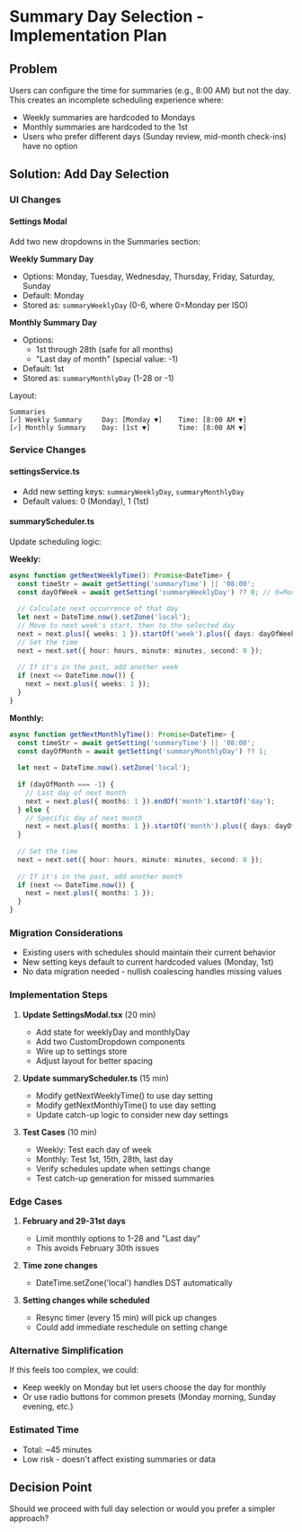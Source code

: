 # Summary Day Selection - Implementation Plan

## Problem
Users can configure the time for summaries (e.g., 8:00 AM) but not the day. This creates an incomplete scheduling experience where:
- Weekly summaries are hardcoded to Mondays
- Monthly summaries are hardcoded to the 1st
- Users who prefer different days (Sunday review, mid-month check-ins) have no option

## Solution: Add Day Selection

### UI Changes

#### Settings Modal
Add two new dropdowns in the Summaries section:

**Weekly Summary Day**
- Options: Monday, Tuesday, Wednesday, Thursday, Friday, Saturday, Sunday
- Default: Monday
- Stored as: `summaryWeeklyDay` (0-6, where 0=Monday per ISO)

**Monthly Summary Day**
- Options: 
  - 1st through 28th (safe for all months)
  - "Last day of month" (special value: -1)
- Default: 1st
- Stored as: `summaryMonthlyDay` (1-28 or -1)

Layout:
```
Summaries
[✓] Weekly Summary     Day: [Monday ▼]    Time: [8:00 AM ▼]
[✓] Monthly Summary    Day: [1st ▼]       Time: [8:00 AM ▼]
```

### Service Changes

#### settingsService.ts
- Add new setting keys: `summaryWeeklyDay`, `summaryMonthlyDay`
- Default values: 0 (Monday), 1 (1st)

#### summaryScheduler.ts
Update scheduling logic:

**Weekly:**
```typescript
async function getNextWeeklyTime(): Promise<DateTime> {
  const timeStr = await getSetting('summaryTime') || '08:00';
  const dayOfWeek = await getSetting('summaryWeeklyDay') ?? 0; // 0=Monday
  
  // Calculate next occurrence of that day
  let next = DateTime.now().setZone('local');
  // Move to next week's start, then to the selected day
  next = next.plus({ weeks: 1 }).startOf('week').plus({ days: dayOfWeek });
  // Set the time
  next = next.set({ hour: hours, minute: minutes, second: 0 });
  
  // If it's in the past, add another week
  if (next <= DateTime.now()) {
    next = next.plus({ weeks: 1 });
  }
}
```

**Monthly:**
```typescript
async function getNextMonthlyTime(): Promise<DateTime> {
  const timeStr = await getSetting('summaryTime') || '08:00';
  const dayOfMonth = await getSetting('summaryMonthlyDay') ?? 1;
  
  let next = DateTime.now().setZone('local');
  
  if (dayOfMonth === -1) {
    // Last day of next month
    next = next.plus({ months: 1 }).endOf('month').startOf('day');
  } else {
    // Specific day of next month
    next = next.plus({ months: 1 }).startOf('month').plus({ days: dayOfMonth - 1 });
  }
  
  // Set the time
  next = next.set({ hour: hours, minute: minutes, second: 0 });
  
  // If it's in the past, add another month
  if (next <= DateTime.now()) {
    next = next.plus({ months: 1 });
  }
}
```

### Migration Considerations
- Existing users with schedules should maintain their current behavior
- New setting keys default to current hardcoded values (Monday, 1st)
- No data migration needed - nullish coalescing handles missing values

### Implementation Steps

1. **Update SettingsModal.tsx** (20 min)
   - Add state for weeklyDay and monthlyDay
   - Add two CustomDropdown components
   - Wire up to settings store
   - Adjust layout for better spacing

2. **Update summaryScheduler.ts** (15 min)
   - Modify getNextWeeklyTime() to use day setting
   - Modify getNextMonthlyTime() to use day setting
   - Update catch-up logic to consider new day settings

3. **Test Cases** (10 min)
   - Weekly: Test each day of week
   - Monthly: Test 1st, 15th, 28th, last day
   - Verify schedules update when settings change
   - Test catch-up generation for missed summaries

### Edge Cases

1. **February and 29-31st days**
   - Limit monthly options to 1-28 and "Last day"
   - This avoids February 30th issues

2. **Time zone changes**
   - DateTime.setZone('local') handles DST automatically

3. **Setting changes while scheduled**
   - Resync timer (every 15 min) will pick up changes
   - Could add immediate reschedule on setting change

### Alternative Simplification
If this feels too complex, we could:
- Keep weekly on Monday but let users choose the day for monthly
- Or use radio buttons for common presets (Monday morning, Sunday evening, etc.)

### Estimated Time
- Total: ~45 minutes
- Low risk - doesn't affect existing summaries or data

## Decision Point
Should we proceed with full day selection or would you prefer a simpler approach?